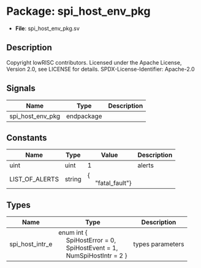 # Package: spi_host_env_pkg

- **File**: spi_host_env_pkg.sv
## Description

Copyright lowRISC contributors.
 Licensed under the Apache License, Version 2.0, see LICENSE for details.
 SPDX-License-Identifier: Apache-2.0
 

## Signals

| Name             | Type       | Description |
| ---------------- | ---------- | ----------- |
| spi_host_env_pkg | endpackage |             |
## Constants

| Name           | Type   | Value                                               | Description |
| -------------- | ------ | --------------------------------------------------- | ----------- |
| uint           | uint   | 1                                                   | alerts      |
| LIST_OF_ALERTS | string | {<br><span style="padding-left:20px">"fatal_fault"} |             |
## Types

| Name            | Type                                                                                                                                                                                                    | Description       |
| --------------- | ------------------------------------------------------------------------------------------------------------------------------------------------------------------------------------------------------- | ----------------- |
| spi_host_intr_e | enum int {<br><span style="padding-left:20px">     SpiHostError     = 0,<br><span style="padding-left:20px">     SpiHostEvent     = 1,<br><span style="padding-left:20px">     NumSpiHostIntr   = 2   } | types parameters  |
